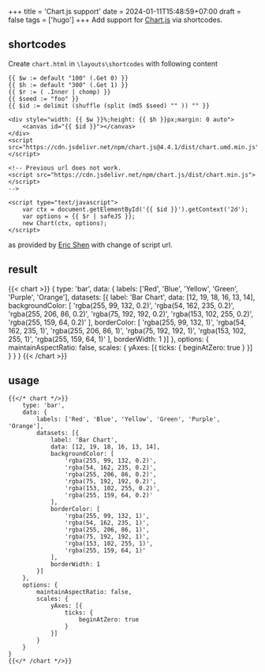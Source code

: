 +++
title = 'Chart.js support'
date = 2024-01-11T15:48:59+07:00
draft = false
tags = ['hugo']
+++
Add support for [Chart.js](https://www.chartjs.org/) via shortcodes.
<!--more-->


## shortcodes
Create `chart.html` in `\layouts\shortcodes` with following content

```
{{ $w := default "100" (.Get 0) }}
{{ $h := default "300" (.Get 1) }}
{{ $r := ( .Inner | chomp) }}
{{ $seed := "foo" }}
{{ $id := delimit (shuffle (split (md5 $seed) "" )) "" }}

<div style="width: {{ $w }}%;height: {{ $h }}px;margin: 0 auto">
    <canvas id="{{ $id }}"></canvas>
</div>
<script src="https://cdn.jsdelivr.net/npm/chart.js@4.4.1/dist/chart.umd.min.js"></script>

<!-- Previous url does not work.
<script src="https://cdn.jsdelivr.net/npm/chart.js/dist/chart.min.js"></script>
-->

<script type="text/javascript">
    var ctx = document.getElementById('{{ $id }}').getContext('2d');
    var options = {{ $r | safeJS }};
    new Chart(ctx, options);
</script>
```

as provided by [Eric Shen](https://github.com/shen-yu/hugo-chart/blob/master/layouts/shortcodes/chart.html) with change of script url.


## result
{{< chart >}}
{
    type: 'bar',
    data: {
        labels: ['Red', 'Blue', 'Yellow', 'Green', 'Purple', 'Orange'],
        datasets: [{
            label: 'Bar Chart',
            data: [12, 19, 18, 16, 13, 14],
            backgroundColor: [
                'rgba(255, 99, 132, 0.2)',
                'rgba(54, 162, 235, 0.2)',
                'rgba(255, 206, 86, 0.2)',
                'rgba(75, 192, 192, 0.2)',
                'rgba(153, 102, 255, 0.2)',
                'rgba(255, 159, 64, 0.2)'
            ],
            borderColor: [
                'rgba(255, 99, 132, 1)',
                'rgba(54, 162, 235, 1)',
                'rgba(255, 206, 86, 1)',
                'rgba(75, 192, 192, 1)',
                'rgba(153, 102, 255, 1)',
                'rgba(255, 159, 64, 1)'
            ],
            borderWidth: 1
        }]
    },
    options: {
        maintainAspectRatio: false,
        scales: {
            yAxes: [{
                ticks: {
                    beginAtZero: true
                }
            }]
        }
    }
}
{{< /chart >}}


## usage

```
{{</* chart */>}}
    type: 'bar',
    data: {
        labels: ['Red', 'Blue', 'Yellow', 'Green', 'Purple', 'Orange'],
        datasets: [{
            label: 'Bar Chart',
            data: [12, 19, 18, 16, 13, 14],
            backgroundColor: [
                'rgba(255, 99, 132, 0.2)',
                'rgba(54, 162, 235, 0.2)',
                'rgba(255, 206, 86, 0.2)',
                'rgba(75, 192, 192, 0.2)',
                'rgba(153, 102, 255, 0.2)',
                'rgba(255, 159, 64, 0.2)'
            ],
            borderColor: [
                'rgba(255, 99, 132, 1)',
                'rgba(54, 162, 235, 1)',
                'rgba(255, 206, 86, 1)',
                'rgba(75, 192, 192, 1)',
                'rgba(153, 102, 255, 1)',
                'rgba(255, 159, 64, 1)'
            ],
            borderWidth: 1
        }]
    },
    options: {
        maintainAspectRatio: false,
        scales: {
            yAxes: [{
                ticks: {
                    beginAtZero: true
                }
            }]
        }
    }
}
{{</* /chart */>}}
```